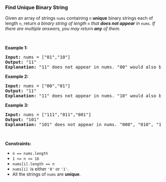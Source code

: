 
<h3>Find Unique Binary String</h3>
<div><p>Given an array of strings <code>nums</code> containing <code>n</code> <strong>unique</strong> binary strings each of length <code>n</code>, return <em>a binary string of length </em><code>n</code><em> that <strong>does not appear</strong> in </em><code>nums</code><em>. If there are multiple answers, you may return <strong>any</strong> of them</em>.</p>
<p> </p>
<p><strong>Example 1:</strong></p>
<pre><strong>Input:</strong> nums = ["01","10"]
<strong>Output:</strong> "11"
<strong>Explanation:</strong> "11" does not appear in nums. "00" would also be correct.
</pre>
<p><strong>Example 2:</strong></p>
<pre><strong>Input:</strong> nums = ["00","01"]
<strong>Output:</strong> "11"
<strong>Explanation:</strong> "11" does not appear in nums. "10" would also be correct.
</pre>
<p><strong>Example 3:</strong></p>
<pre><strong>Input:</strong> nums = ["111","011","001"]
<strong>Output:</strong> "101"
<strong>Explanation:</strong> "101" does not appear in nums. "000", "010", "100", and "110" would also be correct.
</pre>
<p> </p>
<p><strong>Constraints:</strong></p>
<ul>
<li><code>n == nums.length</code></li>
<li><code>1 &lt;= n &lt;= 16</code></li>
<li><code>nums[i].length == n</code></li>
<li><code>nums[i] </code>is either <code>'0'</code> or <code>'1'</code>.</li>
<li>All the strings of <code>nums</code> are <strong>unique</strong>.</li>
</ul>
</div>
